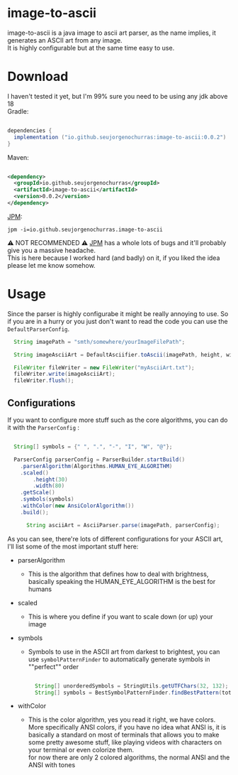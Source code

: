 
# image-to-ascii

image-to-ascii is a java image to ascii art parser, as the name implies, it generates an ASCII art from any image.<br>
It is highly configurable but at the same time easy to use.

# Download
I haven't tested it yet, but I'm 99% sure you need to be using any jdk above 18<br>
Gradle:

```gradle

dependencies {
  implementation ("io.github.seujorgenochurras:image-to-ascii:0.0.2")
}

```

Maven:

```xml

<dependency>
  <groupId>io.github.seujorgenochurras</groupId>
  <artifactId>image-to-ascii</artifactId>
  <version>0.0.2</version>
</dependency>

```

[JPM](https://github.com/seujorgenochurras/Jhey-Package-Manager):

  ``jpm -i=io.github.seujorgenochurras.image-to-ascii``

  ⚠️ NOT RECOMMENDED ⚠️ [JPM](https://github.com/seujorgenochurras/Jhey-Package-Manager) has a whole lots of bugs 
  and it'll probably give you a massive headache.<br>
  This is here because I worked hard (and badly) on it, 
  if you liked the idea please let me know somehow.
    
# Usage

Since the parser is highly configurabe it might be really annoying to use.
So if you are in a hurry or you just don't want to read the code you can use the `DefaultParserConfig`.

```java
  String imagePath = "smth/somewhere/yourImageFilePath";

  String imageAsciiArt = DefaultAsciifier.toAscii(imagePath, height, width, withAnsiColor);

  FileWriter fileWriter = new FileWriter("myAsciiArt.txt");
  fileWriter.write(imageAsciiArt);
  fileWriter.flush();

```

## Configurations 

If you want to configure more stuff such as the core algorithms, you can do it with the `ParserConfig` : <br>
  
  ```java

    String[] symbols = {" ", ".", "-", "I", "W", "@"};

    ParserConfig parserConfig = ParserBuilder.startBuild()
      .parserAlgorithm(Algorithms.HUMAN_EYE_ALGORITHM)
      .scaled()
          .height(30)
          .width(80)
      .getScale()
      .symbols(symbols)
      .withColor(new AnsiColorAlgorithm())
      .build();

        String asciiArt = AsciiParser.parse(imagePath, parserConfig);

```

  As you can see, there're lots of different configurations for your ASCII art, I'll list some of the most important stuff here:<br>
  - parserAlgorithm
      - This is the algorithm that defines how to deal with brightness, basically speaking the HUMAN_EYE_ALGORITHM is the best for humans
  - scaled
    - This is where you define if you want to scale down (or up) your image
  - symbols
    - Symbols to use in the ASCII art from darkest to brightest, you can use `symbolPatternFinder` to automatically generate symbols in ""perfect"" order

       ```java
       
         String[] unorderedSymbols = StringUtils.getUTFChars(32, 132);
         String[] symbols = BestSymbolPatternFinder.findBestPattern(totalSymbols, unorderedSymbols).toArray();
       
      ```
  
  - withColor
    - This is the color algorithm, yes you read it right, we have colors.<br>
      More specifically ANSI colors, if you have no idea what ANSI is,
      it is basically a standard on most of terminals that allows you to make some pretty awesome stuff, like playing videos with characters on your terminal or       even colorize them.<br>
      for now there are only 2 colored algorithms, the normal ANSI and the ANSI with tones
